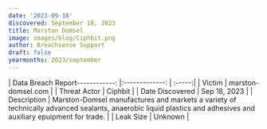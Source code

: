 ```yaml
---
date: '2023-09-18'
discovered: September 18, 2023
title: Marston Domsel
image: images/blog/Ciphbit.png
author: Breachsense Support
draft: false
yearmonths: 2023/september
---
```


| Data Breach Report------------:     |:-------------:    | :-----:|
| Victim      | marston-domsel.com      | 
| Threat Actor      | Ciphbit      | 
| Date Discovered      | Sep 18, 2023      | 
| Description      | Marston-Domsel manufactures and markets a variety of technically advanced sealants, anaerobic liquid plastics and adhesives and auxiliary epuipment for trade.      | 
| Leak Size      | Unknown      | 

